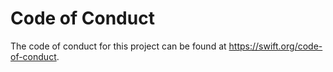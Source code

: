 # Code of Conduct

The code of conduct for this project can be found at https://swift.org/code-of-conduct.

<!-- Copyright (c) 2022 Apple Inc and the Swift Project authors. All Rights Reserved. -->
